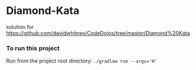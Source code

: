 # Diamond-Kata
solution for https://github.com/davidwhitney/CodeDojos/tree/master/Diamond%20Kata

### To run this project
Run from the project root directory:
`./gradlew run --args='H'` 